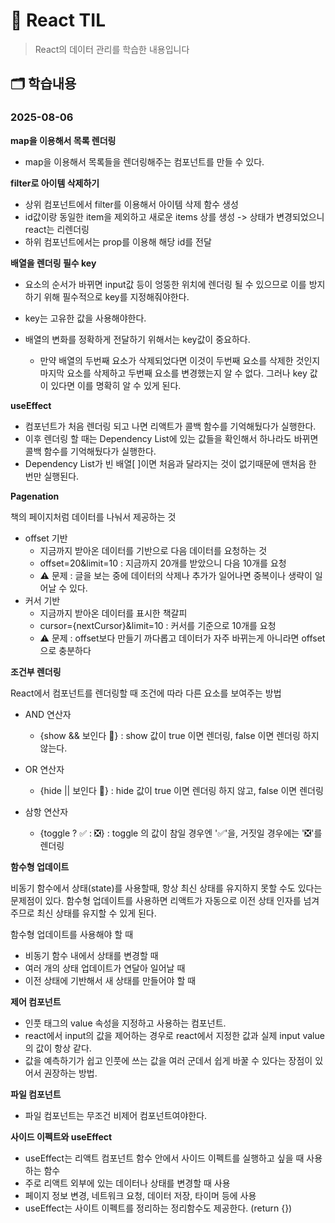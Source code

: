 # 📂 React TIL

> React의 데이터 관리를 학습한 내용입니다

## 🗂️ 학습내용

### 2025-08-06

**map을 이용해서 목록 렌더링**

- map을 이용해서 목록들을 렌더링해주는 컴포넌트를 만들 수 있다.


**filter로 아이템 삭제하기**

- 상위 컴포넌트에서 filter를 이용해서 아이템 삭제 함수 생성
- id값이랑 동일한 item을 제외하고 새로운 items 상를 생성 -> 상태가 변경되었으니 react는 리렌더링
- 하위 컴포넌트에서는 prop를 이용해 해당 id를 전달


**배열을 렌더링 필수 key**

- 요소의 순서가 바뀌면 input값 등이 엉뚱한 위치에 렌더링 될 수 있으므로 이를 방지하기 위해 필수적으로 key를 지정해줘야한다.
- key는 고유한 값을 사용해야한다.
- 배열의 변화를 정확하게 전달하기 위해서는 key값이 중요하다.

  - 만약 배열의 두번째 요소가 삭제되었다면 이것이 두번째 요소를 삭제한 것인지 마지막 요소를 삭제하고 두번째 요소를 변경했는지 알 수 없다. 그러나 key 값이 있다면 이를 명확히 알 수 있게 된다.

**useEffect**

- 컴포넌트가 처음 렌더링 되고 나면 리액트가 콜백 함수를 기억해뒀다가 실행한다.
- 이후 렌더링 할 때는 Dependency List에 있는 값들을 확인해서 하나라도 바뀌면 콜백 함수를 기억해뒀다가 실행한다.
- Dependency List가 빈 배열[ ]이면 처음과 달라지는 것이 없기때문에 맨처음 한 번만 실행된다. 


**Pagenation**

책의 페이지처럼 데이터를 나눠서 제공하는 것

- offset 기반
  - 지금까지 받아온 데이터를 기반으로 다음 데이터를 요청하는 것 
  - offset=20&limit=10 : 지금까지 20개를 받았으니 다음 10개를 요청
  - ⚠️ 문제 : 글을 보는 중에 데이터의 삭제나 추가가 일어나면 중복이나 생략이 일어날 수 있다.
- 커서 기반
  - 지금까지 받아온 데이터를 표시한 책갈피
  - cursor={nextCursor}&limit=10 : 커서를 기준으로 10개를 요청
  - ⚠️ 문제 : offset보다 만들기 까다롭고 데이터가 자주 바뀌는게 아니라면 offset으로 충분하다


**조건부 렌더링**

React에서 컴포넌트를 렌더링할 때 조건에 따라 다른 요소를 보여주는 방법

- AND 연산자
  - {show && 보인다 👀} : show 값이 true 이면 렌더링, false 이면 렌더링 하지 않는다.

- OR 연산자
  - {hide || 보인다 👀} : hide 값이 true 이면 렌더링 하지 않고, false 이면 렌더링

- 삼항 연산자 
  - {toggle ? ✅ : ❎} : toggle 의 값이 참일 경우엔 '✅'을, 거짓일 경우에는 '❎'를 렌더링


**함수형 업데이트**

비동기 함수에서 상태(state)를 사용할때, 항상 최신 상태를 유지하지 못할 수도 있다는 문제점이 있다. 
함수형 업데이트를 사용하면 리액트가 자동으로 이전 상태 인자를 넘겨주므로 최신 상태를 유지할 수 있게 된다.

함수형 업데이트를 사용해야 할 때

- 비동기 함수 내에서 상태를 변경할 때
- 여러 개의 상태 업데이트가 연달아 일어날 때
- 이전 상태에 기반해서 새 상태를 만들어야 할 때


**제어 컴포넌트**

- 인풋 태그의 value 속성을 지정하고 사용하는 컴포넌트.
- react에서 input의 값을 제어하는 경우로 react에서 지정한 값과 실제 input value 의 값이 항상 같다.
- 값을 예측하기가 쉽고 인풋에 쓰는 값을 여러 군데서 쉽게 바꿀 수 있다는 장점이 있어서 권장하는 방법.

**파일 컴포넌트**

- 파일 컴포넌트는 무조건 비제어 컴포넌트여야한다. 


**사이드 이펙트와 useEffect**

- useEffect는 리액트 컴포넌트 함수 안에서 사이드 이펙트를 실행하고 싶을 때 사용하는 함수
- 주로 리액트 외부에 있는 데이터나 상태를 변경할 때 사용
- 페이지 정보 변경, 네트워크 요청, 데이터 저장, 타이머 등에 사용
- useEffect는 사이트 이펙트를 정리하는 정리함수도 제공한다. (return {})